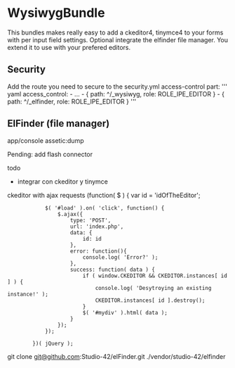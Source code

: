 # WysiwygBundle

This bundles makes really easy to add a ckeditor4, tinymce4 to your forms with per input field settings. Optional integrate the elfinder file manager. You extend it to use with your prefered editors.

## Security
Add the route you need to secure to the security.yml access-control part:
''' yaml
    access_control:
        - ...
        - { path: ^/_wysiwyg, role: ROLE_IPE_EDITOR }
        - { path: ^/_elfinder, role: ROLE_IPE_EDITOR }
'''

## ElFinder (file manager)

app/console assetic:dump

Pending:
add flash connector

todo
- integrar con ckeditor y tinymce


ckeditor with ajax requests
            (function( $ ) {
                var id = 'idOfTheEditor';

                $( '#load' ).on( 'click', function() {
                    $.ajax({
                        type: 'POST',
                        url: 'index.php',
                        data: {
                            id: id
                        },
                        error: function(){
                            console.log( 'Error?' );
                        },
                        success: function( data ) {
                            if ( window.CKEDITOR && CKEDITOR.instances[ id ] ) {
                                console.log( 'Desytroying an existing instance!' );
                                CKEDITOR.instances[ id ].destroy();
                            }
                            $( '#mydiv' ).html( data );
                        }
                    });
                });

            })( jQuery );

git clone git@github.com:Studio-42/elFinder.git ./vendor/studio-42/elfinder